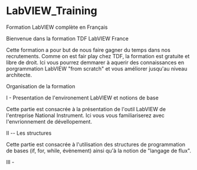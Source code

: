 # LabVIEW_Training
Formation LabVIEW complète en Français

Bienvenue dans la formation TDF LabVIEW France

Cette formation a pour but de nous faire gagner du temps dans nos recrutements. Comme on est fair play chez TDF, la formation est gratuite et libre de droit.
Ici vous pourrez demmarer à aquerir des connaissances en porgrammation LabVIEW "from scratch" et vous améliorer jusqu'au niveau architecte.

Organisation de la formation 

I - Presentation de l'environement LabVIEW et notions de base 

Cette partie est consacrée à la présentation de l'outil LabVIEW de l'entreprise National Instrument. 
Ici vous vous familiariserez avec l'envrionnement de dévellopement.

II -- Les structures 

Cette partie est consacrée à l'utilisation des structures de programmation de bases (if, for, while, évènement) ainsi qu'à la notion de "langage de flux".

III - 


